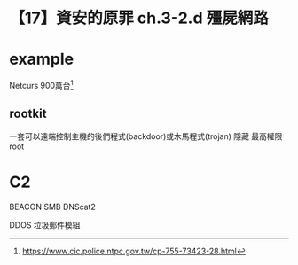 # 【17】資安的原罪 ch.3-2.d 殭屍網路

# example
Netcurs 900萬台[^1]

## rootkit
一套可以遠端控制主機的後們程式(backdoor)或木馬程式(trojan)
隱藏
最高權限root

# C2
BEACON
SMB
DNScat2

DDOS
垃圾郵件模組

[^1]: https://www.cic.police.ntpc.gov.tw/cp-755-73423-28.html